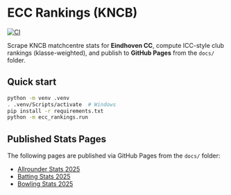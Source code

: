 # ECC Rankings (KNCB)

[![CI](https://github.com/sauing/ECC_Ranking/actions/workflows/ci.yml/badge.svg)](https://github.com/sauing/ECC_Ranking/actions/ci.yml)

Scrape KNCB matchcentre stats for **Eindhoven CC**, compute ICC-style club rankings (klasse-weighted), and publish to **GitHub Pages** from the `docs/` folder.

## Quick start

```bash
python -m venv .venv
. .venv/Scripts/activate  # Windows
pip install -r requirements.txt
python -m ecc_rankings.run
```

## Published Stats Pages

The following pages are published via GitHub Pages from the `docs/` folder:

- [Allrounder Stats 2025](docs/kncb_allrounder_stats_2025.html)
- [Batting Stats 2025](docs/kncb_batting_stats_2025.html)
- [Bowling Stats 2025](docs/kncb_bowling_stats_2025.html)
